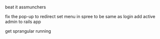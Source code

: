 beat it assmunchers





fix the pop-up to redirect
set menu in spree to be same as login
add active admin to rails app

get sprangular running
